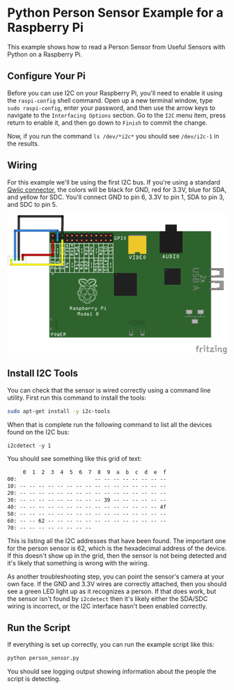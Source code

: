 # Python Person Sensor Example for a Raspberry Pi

This example shows how to read a Person Sensor from Useful Sensors with Python
on a Raspberry Pi.

## Configure Your Pi

Before you can use I2C on your Raspberry Pi, you'll need to enable it using the
`raspi-config` shell command. Open up a new terminal window, type
`sudo raspi-config`, enter your password, and then use the arrow keys to
navigate to the `Interfacing Options` section. Go to the `I2C` menu item, press
return to enable it, and then go down to `Finish` to commit the change.

Now, if you run the command `ls /dev/*i2c*` you should see `/dev/i2c-1` in the
results.

## Wiring

For this example we'll be using the first I2C bus. If you're using a standard
[Qwiic connector](https://www.sparkfun.com/qwiic), the colors will be black for 
GND, red for 3.3V, blue for SDA, and yellow for SDC. You'll connect GND to pin
6, 3.3V to pin 1, SDA to pin 3, and SDC to pin 5.

![Pi Wiring Diagram](pi_person_sensor_bb.png)

## Install I2C Tools

You can check that the sensor is wired correctly using a command line utility.
First run this command to install the tools:

```bash
sudo apt-get install -y i2c-tools
```

When that is complete run the following command to list all the devices found
on the I2C bus:

```
i2cdetect -y 1
```

You should see something like this grid of text:

```
     0  1  2  3  4  5  6  7  8  9  a  b  c  d  e  f
00:                         -- -- -- -- -- -- -- -- 
10: -- -- -- -- -- -- -- -- -- -- -- -- -- -- -- -- 
20: -- -- -- -- -- -- -- -- -- -- -- -- -- -- -- -- 
30: -- -- -- -- -- -- -- -- -- 39 -- -- -- -- -- -- 
40: -- -- -- -- -- -- -- -- -- -- -- -- -- -- -- 4f 
50: -- -- -- -- -- -- -- -- -- -- -- -- -- -- -- -- 
60: -- -- 62 -- -- -- -- -- -- -- -- -- -- -- -- -- 
70: -- -- -- -- -- -- -- --
```

This is listing all the I2C addresses that have been found. The important one
for the person sensor is 62, which is the hexadecimal address of the device. If
this doesn't show up in the grid, then the sensor is not being detected and it's
likely that something is wrong with the wiring.

As another troubleshooting step, you can point the sensor's camera at your own
face. If the GND and 3.3V wires are correctly attached, then you should see a
green LED light up as it recognizes a person. If that does work, but the sensor
isn't found by `i2cdetect` then it's likely either the SDA/SDC wiring is
incorrect, or the I2C interface hasn't been enabled correctly.

## Run the Script

If everything is set up correctly, you can run the example script like this:

```bash
python person_sensor.py
```

You should see logging output showing information about the people the script
is detecting.
